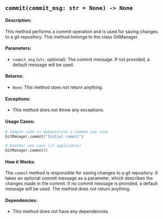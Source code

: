 ## `commit(commit_msg: str = None) -> None`

#### Description:
This method performs a commit operation and is used for saving changes to a git repository. This method belongs to the class GitManager.

#### Parameters:
- `commit_msg` (`str`, optional): The commit message. If not provided, a default message will be used.

#### Returns:
- `None`: This method does not return anything.

#### Exceptions:
- This method does not throw any exceptions.

#### Usage Cases:

```python
# Sample code to demonstrate a common use case
GitManager.commit("Initial commit")

# Another use case (if applicable)
GitManager.commit()
```

#### How it Works:
The `commit` method is responsible for saving changes to a git repository. It takes an optional commit message as a parameter, which describes the changes made in the commit. If no commit message is provided, a default message will be used. The method does not return anything.

#### Dependencies:
- This method does not have any dependencies.